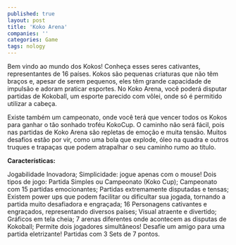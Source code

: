 ```yaml
---
published: true
layout: post
title: 'Koko Arena'
companies: ''
categories: Game
tags: nology
---
```

Bem vindo ao mundo dos Kokos! Conheça esses seres cativantes, representantes de 16 países. Kokos são pequenas criaturas que não têm braços e, apesar de serem pequenos, eles têm grande capacidade de impulsão e adoram praticar esportes. No Koko Arena, você poderá disputar partidas de Kokoball, um esporte parecido com vôlei, onde só é permitido utilizar a cabeça.

<center></center>

Existe também um campeonato, onde você terá que vencer todos os Kokos para ganhar o tão sonhado troféu KokoCup. O caminho não será fácil, pois nas partidas de Koko Arena são repletas de emoção e muita tensão. Muitos desafios estão por vir, como uma bola que explode, óleo na quadra e outros truques e trapaças que podem atrapalhar o seu caminho rumo ao título.

<span style="font-weight: bold;">Características:</span>

Jogabilidade Inovadora;
Simplicidade: jogue apenas com o mouse!
Dois tipos de jogo: Partida Simples ou Campeonato (Koko Cup);
Campeonato com 15 partidas emocionantes;
Partidas extremamente disputadas e tensas;
Existem power ups que podem facilitar ou dificultar sua jogada, tornando a partida muito desafiadora e engraçada;
16 Personagens cativantes e engraçados, representando diversos países;
Visual atraente e divertido;
Gráficos em tela cheia;
7 arenas diferentes onde acontecem as disputas de Kokoball;
Permite dois jogadores simultâneos! Desafie um amigo para uma partida eletrizante!
Partidas com 3 Sets de 7 pontos.